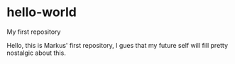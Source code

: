 # hello-world
My first repository

Hello, this is Markus' first repository, I gues that my future self will fill pretty nostalgic about this.
